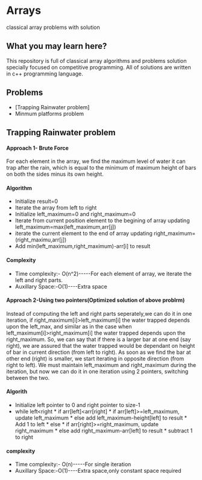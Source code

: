 # Arrays
classical array problems with solution

## What you may learn here?

This repository is full of classical array algorithms and problems solution specially focused on competitive programming. All of solutions are written in c++ programming language. 

## Problems

* [Trapping Rainwater problem]
* Minmum platforms problem

## Trapping Rainwater problem
#### Approach 1- Brute Force
For each element in the array, we find the maximum level of water it can trap after the rain, which is equal to the minimum of maximum height of bars on both the sides minus its own height.
#### Algorithm
* Initialize result=0
* Iterate the array from left to right
* Initialize left_maximum=0 and right_maximum=0
* Iterate from current position element to the begining of array updating
       left_maximum=max(left_maximum,arr[j])
* iterate the current element to the end of array updating
       right_maximum=(right_maximu,arr[j])
* Add min(left_maximum,right_maximum)-arr[i] to result
#### Complexity 
* Time complexity:- O(n^2)-----For each element of array, we iterate the left and right parts.
* Auxillary Space:-O(1)----Extra space
#### Approach 2-Using two pointers(Optimized solution of above problrm)
Instead of computing the left and right parts seperately,we can do it in one iteration, if right_maximum[i]>left_maximum[i] the water trapped depends upon the left_max, and similar as in the case when left_maximum[i]>right_maximum[i] the water trapped depends upon the right_maximum. So, we can say that if there is a larger bar at one end (say right), we are assured that the water trapped would be dependant on height of bar in current direction (from left to right). As soon as we find the bar at other end (right) is smaller, we start iterating in opposite direction (from right to left). We must maintain left_maximum and right_maximum during the iteration, but now we can do it in one iteration using 2 pointers, switching between the two. 
#### Algorith
* Initialize left pointer to 0 and right pointer to size-1
* while left<right
      * if arr[left]<arr[right]
           * if arr[left]>=left_maximum, update left_maximum
           * else add left_maximum-height[left] to result
           * Add 1 to left
      * else
           * if arr[right]>=right_maximum, update right_maximum
           * else add right_maximum-arr[left] to result
           * subtract 1 to right
#### complexity
* Time complexity:- O(n)-----For single iteration
* Auxillary Space:-O(1)----Extra space,only constant space required
